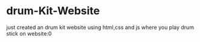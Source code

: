 # drum-Kit-Website
just created an drum kit website using html,css and js where you play drum stick on website:0
